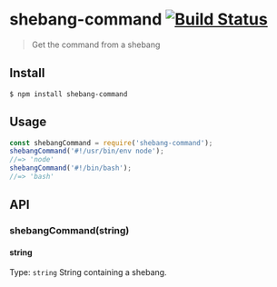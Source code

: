 # shebang-command [![Build Status](https://travis-ci.org/kevva/shebang-command.svg?branch=master)](https://travis-ci.org/kevva/shebang-command)
> Get the command from a shebang
## Install
```
$ npm install shebang-command
```
## Usage
```js
const shebangCommand = require('shebang-command');
shebangCommand('#!/usr/bin/env node');
//=> 'node'
shebangCommand('#!/bin/bash');
//=> 'bash'
```
## API
### shebangCommand(string)
#### string
Type: `string`
String containing a shebang.

